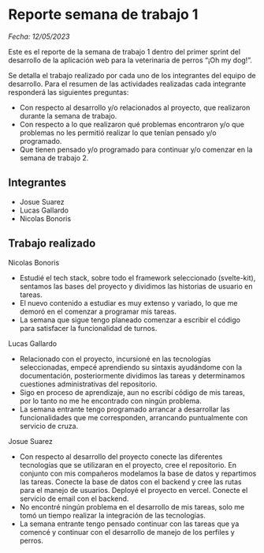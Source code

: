 # Reporte semana de trabajo 1

_Fecha: 12/05/2023_

Este es el reporte de la semana de trabajo 1 dentro del primer sprint del desarrollo de la aplicación web para la veterinaria de perros “¡Oh my dog!”.

Se detalla el trabajo realizado por cada uno de los integrantes del equipo de desarrollo. Para el resumen de las actividades realizadas cada integrante responderá las siguientes preguntas:

- Con respecto al desarrollo y/o relacionados al proyecto, que realizaron durante la semana de trabajo.
- Con respecto a lo que realizaron qué problemas encontraron y/o que problemas no les permitió realizar lo que tenían pensado y/o programado.
- Que tienen pensado y/o programado para continuar y/o comenzar en la semana de trabajo 2.


## Integrantes

- Josue Suarez
- Lucas Gallardo
- Nicolas Bonoris


## Trabajo realizado

Nicolas Bonoris

- Estudié el tech stack, sobre todo el framework seleccionado (svelte-kit), sentamos las bases del proyecto y dividimos las historias de usuario en tareas.
- El nuevo contenido a estudiar es muy extenso y variado, lo que me demoró en el comenzar a programar mis tareas.
- La semana que sigue tengo planeado comenzar a escribir el código para satisfacer la funcionalidad de turnos.

Lucas Gallardo

- Relacionado con el proyecto, incursioné en las tecnologías seleccionadas, empecé aprendiendo su sintaxis ayudándome con la documentación, posteriormente dividimos las tareas y determinamos cuestiones administrativas del repositorio.
- Sigo en proceso de aprendizaje, aun no escribí código de mis tareas, por lo tanto no me he encontrado con ningún problema.
- La semana entrante tengo programado arrancar a desarrollar las funcionalidades que me corresponden, arrancando puntualmente con servicio de cruza.

Josue Suarez

- Con respecto al desarrollo del proyecto conecte las diferentes tecnologías que se utilizaran en el proyecto, cree el repositorio. En conjunto con mis compañeros modelamos la base de datos y repartimos las tareas. Conecte la base de datos con el backend y cree las rutas para el manejo de usuarios. Deployé el proyecto en vercel. Conecte el servicio de email con el backend.
- No encontré ningún problema en el desarrollo de mis tareas, solo me tomó un tiempo realizar la integración de las tecnologías.
- La semana entrante tengo pensado continuar con las tareas que ya comencé y continuar con el desarrollo de manejo de los perfiles y perros.
